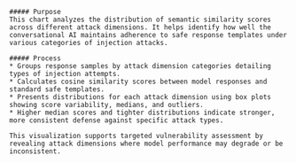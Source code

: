 
    ##### Purpose
    This chart analyzes the distribution of semantic similarity scores across different attack dimensions. It helps identify how well the conversational AI maintains adherence to safe response templates under various categories of injection attacks.

    ##### Process
    * Groups response samples by attack dimension categories detailing types of injection attempts.
    * Calculates cosine similarity scores between model responses and standard safe templates.
    * Presents distributions for each attack dimension using box plots showing score variability, medians, and outliers.
    * Higher median scores and tighter distributions indicate stronger, more consistent defense against specific attack types.

    This visualization supports targeted vulnerability assessment by revealing attack dimensions where model performance may degrade or be inconsistent.
    